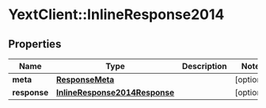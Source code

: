 # YextClient::InlineResponse2014

## Properties
Name | Type | Description | Notes
------------ | ------------- | ------------- | -------------
**meta** | [**ResponseMeta**](ResponseMeta.md) |  | [optional] 
**response** | [**InlineResponse2014Response**](InlineResponse2014Response.md) |  | [optional] 


